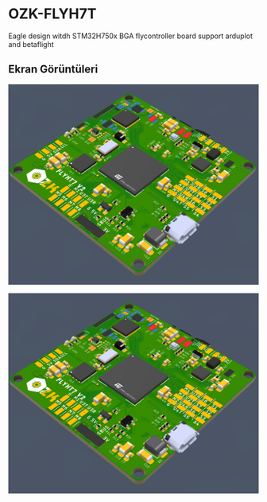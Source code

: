 # OZK-FLYH7T
Eagle design witdh STM32H750x BGA flycontroller board support arduplot and betaflight

## Ekran Görüntüleri

![Uygulama Logo Görüntüsü](/image/flycopter_v1_v4.png)

![Uygulama Ekran Görüntüsü](/image/flycopter_v1_v4.png)
